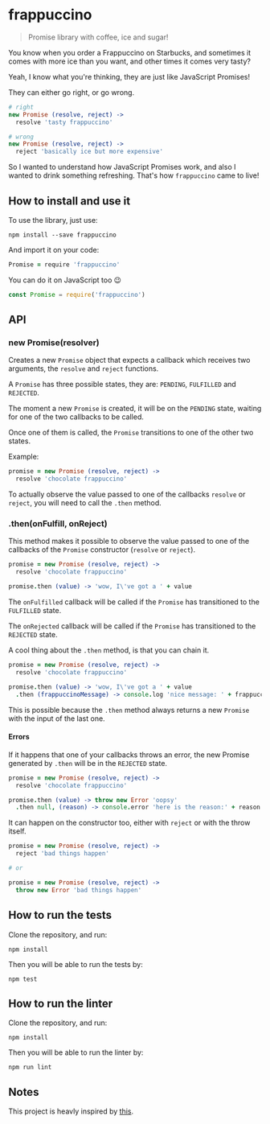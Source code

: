 # frappuccino

> Promise library with coffee, ice and sugar!

You know when you order a Frappuccino on Starbucks, and sometimes it comes with more ice than you want, and other times it comes very tasty?

Yeah, I know what you're thinking, they are just like JavaScript Promises!

They can either go right, or go wrong.

```coffeescript
# right
new Promise (resolve, reject) ->
  resolve 'tasty frappuccino'

# wrong
new Promise (resolve, reject) ->
  reject 'basically ice but more expensive'
```

So I wanted to understand how JavaScript Promises work, and also I wanted to drink something refreshing. That's how `frappuccino` came to live!

## How to install and use it

To use the library, just use:

```
npm install --save frappuccino
```

And import it on your code:

```coffeescript
Promise = require 'frappuccino'
```

You can do it on JavaScript too :wink:

```javascript
const Promise = require('frappuccino')
```

## API

### new Promise(resolver)

Creates a new `Promise` object that expects a callback which receives two arguments, the `resolve` and `reject` functions.

A `Promise` has three possible states, they are: `PENDING`, `FULFILLED` and `REJECTED`.

The moment a new `Promise` is created, it will be on the `PENDING` state, waiting for one of the two callbacks to be called.

Once one of them is called, the `Promise` transitions to one of the other two states.

Example:
```coffeescript
promise = new Promise (resolve, reject) ->
  resolve 'chocolate frappuccino'
```

To actually observe the value passed to one of the callbacks `resolve` or `reject`, you will need to call the `.then` method.

### .then(onFulfill, onReject)

This method makes it possible to observe the value passed to one of the callbacks of the `Promise` constructor (`resolve` or `reject`).

```coffeescript
promise = new Promise (resolve, reject) ->
  resolve 'chocolate frappuccino'

promise.then (value) -> 'wow, I\'ve got a ' + value
```

The `onFulfilled` callback will be called if the `Promise` has transitioned to the `FULFILLED` state.

The `onRejected` callback will be called if the `Promise` has transitioned to the `REJECTED` state.

A cool thing about the `.then` method, is that you can chain it.

```coffeescript
promise = new Promise (resolve, reject) ->
  resolve 'chocolate frappuccino'

promise.then (value) -> 'wow, I\'ve got a ' + value
  .then (frappuccinoMessage) -> console.log 'nice message: ' + frappuccinoMessage
```

This is possible because the `.then` method always returns a new `Promise` with the input of the last one.

#### Errors

If it happens that one of your callbacks throws an error, the new Promise generated by `.then` will be in the `REJECTED` state.

```coffeescript
promise = new Promise (resolve, reject) ->
  resolve 'chocolate frappuccino'

promise.then (value) -> throw new Error 'oopsy'
  .then null, (reason) -> console.error 'here is the reason:' + reason
```

It can happen on the constructor too, either with `reject` or with the throw itself.

```coffeescript
promise = new Promise (resolve, reject) ->
  reject 'bad things happen'

# or

promise = new Promise (resolve, reject) ->
  throw new Error 'bad things happen'
```

## How to run the tests

Clone the repository, and run:

```
npm install
```

Then you will be able to run the tests by:

```
npm test
```

## How to run the linter

Clone the repository, and run:

```
npm install
```

Then you will be able to run the linter by:

```
npm run lint
```

## Notes

This project is heavly inspired by [this](https://mauriciopoppe.com/notes/computer-science/computation/promises/).
